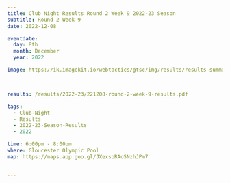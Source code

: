 ```yaml
---
title: Club Night Results Round 2 Week 9 2022-23 Season
subtitle: Round 2 Week 9
date: 2022-12-08

eventdate:
  day: 8th
  month: December
  year: 2022

image: https://ik.imagekit.io/webtactics/gtsc/img/results/results-summary-9.jpg



results: /results/2022-23/221208-round-2-week-9-results.pdf

tags:
  - Club-Night
  - Results
  - 2022-23-Season-Results
  - 2022

time: 6:00pm - 8:00pm
where: Gloucester Olympic Pool
map: https://maps.app.goo.gl/JXexsoRAoSNzhJPm7


---
```





